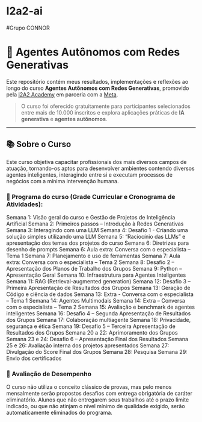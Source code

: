 # I2a2-ai
#Grupo CONNOR
# 🚀 Agentes Autônomos com Redes Generativas

Este repositório contém meus resultados, implementações e reflexões ao longo do curso **Agentes Autônomos com Redes Generativas**, promovido pela [I2A2 Academy](https://i2a2.academy) em parceria com a [Meta](https://meta.com.br/).

> O curso foi oferecido gratuitamente para participantes selecionados entre mais de 10.000 inscritos e explora aplicações práticas de **IA generativa** e **agentes autônomos**.

---

## 📚 Sobre o Curso
Este curso objetiva capacitar profissionais dos mais diversos campos de atuação, tornando-os aptos para desenvolver ambientes contendo diversos agentes inteligentes, interagindo entre si e executam processos de negócios com a mínima intervenção humana.

### 📖 Programa do curso (Grade Curricular e Cronograma de Atividades):
Semana 1: Visão geral do curso e Gestão de Projetos de Inteligência Artificial
Semana 2: Primeiros passos – Introdução à Redes Generativas
Semana 3: Interagindo com uma LLM
Semana 4: Desafio 1 - Criando uma solução simples utilizando uma LLM
Semana 5: “Raciocínio das LLMs” e apresentação dos temas dos projetos do curso
Semana 6: Diretrizes para desenho de prompts
Semana 6: Aula extra: Conversa com o especialista – Tema 1
Semana 7: Planejamento e uso de ferramentas
  Semana 7: Aula extra: Conversa com o especialista – Tema 2
Semana 8: Desafio 2 – Apresentação dos Planos de Trabalho dos Grupos
Semana 9: Python – Apresentação Geral
Semana 10: Infraestrutura para Agentes Inteligentes
Semana 11: RAG (Retrieval-augmented generation)
Semana 12: Desafio 3 – Primeira Apresentação de Resultados dos Grupos
Semana 13: Geração de Código e ciência de dados
  Semana 13: Extra - Conversa com o especialista – Tema 1
Semana 14: Agentes Multimodais
  Semana 14: Extra – Conversa com o especialista – Tema 2
Semana 15: Avaliação e benchmark de agentes inteligentes
Semana 16: Desafio 4 – Segunda Apresentação de Resultados dos Grupos
Semana 17: Colaboração multiagente
Semana 18: Privacidade, segurança e ética
Semana 19: Desafio 5 – Terceira Apresentação de Resultados dos Grupos
Semana 20 a 22: Aprimoramento dos Grupos
Semana 23 e 24: Desafio 6 – Apresentação Final dos Resultados
Semana 25 e 26: Avaliação interna dos projetos apresentados
Semana 27: Divulgação do Score Final dos Grupos
Semana 28: Pesquisa
Semana 29: Envio dos certificados

### 📝 Avaliação de Desempenho
O curso não utiliza o conceito clássico de provas, mas pelo menos mensalmente serão propostos desafios com entrega obrigatória de caráter eliminatório. Alunos que não entregarem seus trabalhos até o prazo limite indicado, ou que não atinjam o nível mínimo de qualidade exigido, serão automaticamente eliminados do programa.
